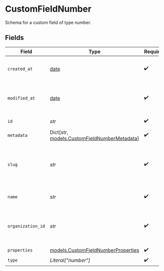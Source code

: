 # CustomFieldNumber

Schema for a custom field of type number.


## Fields

| Field                                                                                 | Type                                                                                  | Required                                                                              | Description                                                                           | Example                                                                               |
| ------------------------------------------------------------------------------------- | ------------------------------------------------------------------------------------- | ------------------------------------------------------------------------------------- | ------------------------------------------------------------------------------------- | ------------------------------------------------------------------------------------- |
| `created_at`                                                                          | [date](https://docs.python.org/3/library/datetime.html#date-objects)                  | :heavy_check_mark:                                                                    | Creation timestamp of the object.                                                     |                                                                                       |
| `modified_at`                                                                         | [date](https://docs.python.org/3/library/datetime.html#date-objects)                  | :heavy_check_mark:                                                                    | Last modification timestamp of the object.                                            |                                                                                       |
| `id`                                                                                  | *str*                                                                                 | :heavy_check_mark:                                                                    | The ID of the object.                                                                 |                                                                                       |
| `metadata`                                                                            | Dict[str, [models.CustomFieldNumberMetadata](../models/customfieldnumbermetadata.md)] | :heavy_check_mark:                                                                    | N/A                                                                                   |                                                                                       |
| `slug`                                                                                | *str*                                                                                 | :heavy_check_mark:                                                                    | Identifier of the custom field. It'll be used as key when storing the value.          |                                                                                       |
| `name`                                                                                | *str*                                                                                 | :heavy_check_mark:                                                                    | Name of the custom field.                                                             |                                                                                       |
| `organization_id`                                                                     | *str*                                                                                 | :heavy_check_mark:                                                                    | The ID of the organization owning the custom field.                                   | 1dbfc517-0bbf-4301-9ba8-555ca42b9737                                                  |
| `properties`                                                                          | [models.CustomFieldNumberProperties](../models/customfieldnumberproperties.md)        | :heavy_check_mark:                                                                    | N/A                                                                                   |                                                                                       |
| `type`                                                                                | *Literal["number"]*                                                                   | :heavy_check_mark:                                                                    | N/A                                                                                   |                                                                                       |